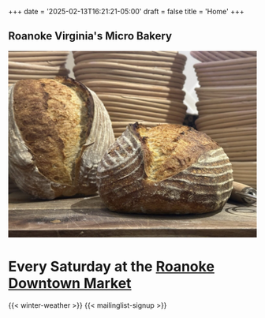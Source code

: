 +++
date = '2025-02-13T16:21:21-05:00'
draft = false
title = 'Home'
+++


## Roanoke Virginia's Micro Bakery
![Sourdough Batard](/images/sourdough.jpeg) 
# Every Saturday at the [Roanoke Downtown Market](https://www.downtownroanoke.org/explore/farmers-market) 
{{< winter-weather >}}
{{< mailinglist-signup >}}

